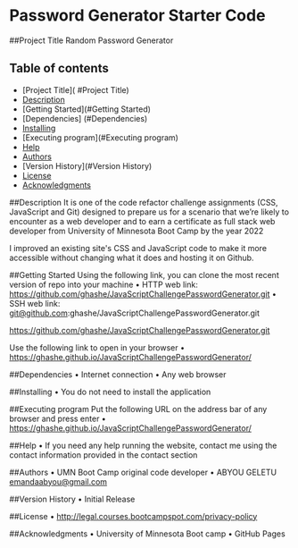 # Password Generator Starter Code

##Project Title
Random Password Generator

## Table of contents

- [Project Title]( #Project Title)
- [Description ](#Description)
- [Getting Started](#Getting Started)
- [Dependencies] (#Dependencies)
- [Installing](#Installing)
- [Executing program](#Executing program)
- [Help](#Help)
- [Authors](#Authors)
- [Version History](#Version History)
- [License](#License)
- [Acknowledgments](#Acknowledgments)

##Description
It is one of the code refactor challenge assignments (CSS, JavaScript and Git) designed to prepare us for a scenario that we’re likely to encounter as a web developer and to earn a certificate as full stack web developer from University of Minnesota Boot Camp by the year 2022

I improved an existing site's CSS and JavaScript code to make it more accessible without changing what it does and hosting it on Github.

##Getting Started
Using the following link, you can clone the most recent version of repo into your machine
• HTTP web link: https://github.com/ghashe/JavaScriptChallengePasswordGenerator.git
• SSH web link: git@github.com:ghashe/JavaScriptChallengePasswordGenerator.git

https://github.com/ghashe/JavaScriptChallengePasswordGenerator.git

Use the following link to open in your browser
• https://ghashe.github.io/JavaScriptChallengePasswordGenerator/

##Dependencies
• Internet connection
• Any web browser

##Installing
• You do not need to install the application

##Executing program
Put the following URL on the address bar of any browser and press enter
• https://ghashe.github.io/JavaScriptChallengePasswordGenerator/

##Help
• If you need any help running the website, contact me using the contact information provided in the contact section

##Authors
• UMN Boot Camp original code developer
• ABYOU GELETU emandaabyou@gmail.com

##Version History
• Initial Release

##License
• http://legal.courses.bootcampspot.com/privacy-policy

##Acknowledgments
• University of Minnesota Boot camp
• GitHub Pages
